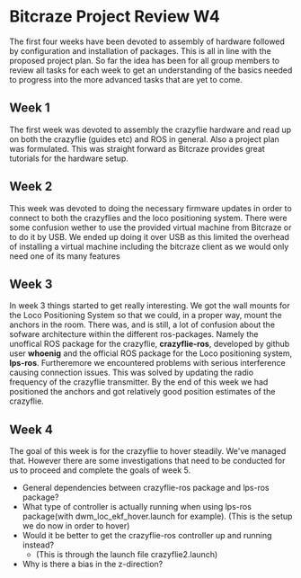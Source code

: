 # Bitcraze Project Review W4
The first four weeks have been devoted to assembly of hardware followed by configuration and installation of packages. This is all in line with the proposed project plan. So far the idea has been for all group members to review all tasks for each week to get an understanding of the basics needed to progress into the more advanced tasks that are yet to come.

## Week 1
The first week was devoted to assembly the crazyflie hardware and read up on both the crazyflie (guides etc) and ROS in general. Also a project plan was formulated.
This was straight forward as Bitcraze provides great tutorials for the hardware setup.

## Week 2
This week was devoted to doing the necessary firmware updates in order to connect to both the crazyflies and the loco positioning system. There were some confusion wether to use the provided virtual machine from Bitcraze or to do it by USB. We ended up doing it over USB as this limited the overhead of installing a virtual machine including the bitcraze client as we would only need one of its many features

## Week 3
In week 3 things started to get really interesting. We got the wall mounts for the Loco Positioning System so that we could, in a proper way, mount the anchors in the room. There was, and is still, a lot of confusion about the sofware architecture within the different ros-packages. Namely the unoffical ROS package for the crazyflie, **crazyflie-ros**, developed by github user **whoenig** and the official ROS package for the Loco positioning system, **lps-ros**. Furtheremore we encountered problems with serious interference causing connection issues. This was solved by updating the radio frequency of the crazyflie transmitter. By the end of this week we had positioned the anchors and got relatively good position estimates of the crazyflie.

## Week 4
The goal of this week is for the crazyflie to hover steadily. We've managed that. However there are some investigations that need to be conducted for us to proceed and complete the goals of week 5.

* General dependencies between crazyflie-ros package and lps-ros package?
* What type of controller is actually running when using lps-ros package(with dwm_loc_ekf_hover.launch for example). (This is the setup we do now in order to hover)
*  Would it be better to get the crazyflie-ros controller up and running instead?
	* (This is through the launch file crazyflie2.launch)
* Why is there a bias in the z-direction? 
